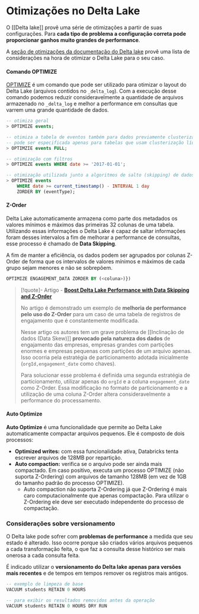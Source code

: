 # Otimizações no Delta Lake

O [[Delta lake]] provê uma série de otimizações a partir de suas configurações. Para **cada tipo de problema a configuração correta pode proporcionar ganhos muito grandes de performance**. 

A [seção de otimizações da documentação do Delta lake](https://docs.delta.io/latest/optimizations-oss.html) provê uma lista de considerações na hora de otimizar o Delta Lake para o seu caso.

#### Comando OPTIMIZE

[OPTIMIZE](https://docs.databricks.com/pt/sql/language-manual/delta-optimize.html) é um comando que pode ser utilizado para otimizar o layout do Delta Lake (arquivos contidos no `_delta_log`).  Com a execução desse comando podemos reduzir consideravelmente a quantidade de arquivos armazenado no `_delta_log` e melhor a performance em consultas que varrem uma grande quantidade de dados.

```sql
-- otimiza geral
> OPTIMIZE events;

-- otimiza a tabela de eventos também para dados previamente clusterizados
-- pode ser especificada apenas para tabelas que usam clusterização líquida
> OPTIMZIE events FULL;

-- otimização com filtros
> OPTIMIZE events WHERE date >= '2017-01-01';

-- otimização utilizada junto a algoritmos de salto (skipping) de dados
> OPTIMIZE events
    WHERE date >= current_timestamp() - INTERVAL 1 day
    ZORDER BY (eventType);
```

#### Z-Order

Delta Lake automaticamente armazena como parte dos metadados os valores mínimos e máximos das primeiras 32 colunas de uma tabela. Utilizando essas informações o Delta Lake é capaz de saltar informações foram desses intervalos a fim de melhorar a performance de consultas, esse processo é chamado de **Data Skipping**.

A fim de manter a eficiência, os dados podem ser agrupados por colunas Z-Order de forma que os intervalos de valores mínimos e máximos de cada grupo sejam menores e não se sobrepõem.

```sql
OPTIMIZE ENGAGEMENT_DATA ZORDER BY (<coluna>)})
```

> [!quote]- Artigo - **[Boost Delta Lake Performance with Data Skipping and Z-Order](https://engineering.salesforce.com/boost-delta-lake-performance-with-data-skipping-and-z-order-75c7e6c59133/)**
> 
> No artigo é demonstrado um exemplo de **melhoria de performance pelo uso do Z-Order** para um caso de uma tabela de registros de engajamento que é constantemente modificada.
> 
> Nesse artigo os autores tem um grave problema de [[Inclinação de dados (Data Skew)]] **provocado pela natureza dos dados** de engajamento das empresas, empresas grandes com partições enormes e empresas pequenas com partições de um arquivo apenas. Isso ocorria pela estratégia de particionamento adotada inicialmente (`orgId,engagement_date` como chaves).
> 
> Para solucionar esse problema é definida uma segunda estratégia de particionamento, utilizar apenas do `orgId` e a coluna `engagement_date` como Z-Order. Essa modificação no formato de particionamento e a utilização de uma coluna Z-Order altera consideravelmente a performance do processamento.

#### Auto Optimize

**Auto Optimize** é uma funcionalidade que permite ao Delta Lake automaticamente compactar arquivos pequenos. Ele é composto de dois processos:

- **Optimized writes:** com essa funcionalidade ativa, Databricks tenta escrever arquivos de 128MB por repartição.
- **Auto compaction:** verifica se o arquivo pode ser ainda mais compactado. Em caso positivo, executa um processo OPTIMIZE (não suporta Z-Ordering) com arquivos de tamanho 128MB (em vez de 1GB do tamanho padrão do processo OPTIMIZE).
	- Auto compaction não suporta Z-Ordering já que Z-Ordering é mais caro computacionalmente que apenas compactação. Para utilizar o Z-Ordering ele deve ser executado independente do processo de compactação.


### Considerações sobre versionamento

O Delta lake pode sofrer com **problemas de performance** a medida que seu estado é alterado. Isso ocorre porque são criados vários arquivos pequenos a cada transformação feita, o que faz a consulta desse histórico ser mais onerosa a cada consulta feita.

É indicado utilizar o **versionamento do Delta lake apenas para versões mais recentes** e de tempos em tempos remover os registros mais antigos.

```sql
-- exemplo de limpeza de base
VACUUM students RETAIN 0 HOURS

-- para exibir os resultados removidos antes da operação
VACUUM students RETAIN 0 HOURS DRY RUN
```
